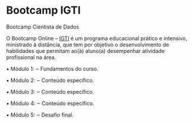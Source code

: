 # Bootcamp IGTI
Bootcamp Cientista de Dados

O Bootcamp Online – [IGTI](https://www.igti.com.br/) é um programa educacional prático e intensivo,
ministrado à distância, que tem por objetivo o desenvolvimento de habilidades que
permitam ao(à) aluno(a) desempenhar atividade profissional na área.

▪ Módulo 1:
‒ Fundamentos do curso.

▪ Módulo 2:
‒ Conteúdo específico.

▪ Módulo 3:
‒ Conteúdo específico.

▪ Módulo 4:
‒ Conteúdo específico.

▪ Módulo 5:
‒ Desafio final.
